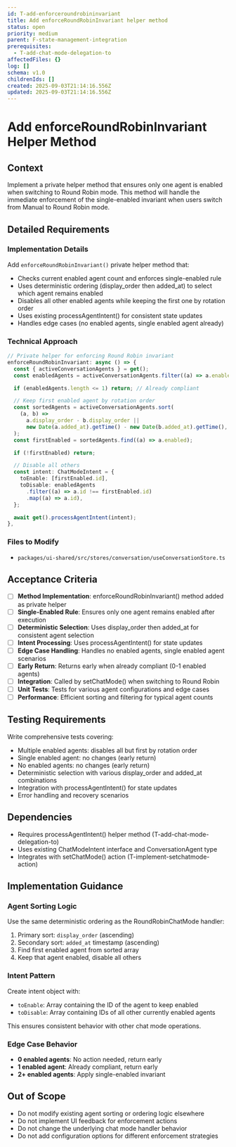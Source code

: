 ```yaml
---
id: T-add-enforceroundrobininvariant
title: Add enforceRoundRobinInvariant helper method
status: open
priority: medium
parent: F-state-management-integration
prerequisites:
  - T-add-chat-mode-delegation-to
affectedFiles: {}
log: []
schema: v1.0
childrenIds: []
created: 2025-09-03T21:14:16.556Z
updated: 2025-09-03T21:14:16.556Z
---
```


# Add enforceRoundRobinInvariant Helper Method

## Context

Implement a private helper method that ensures only one agent is enabled when switching to Round Robin mode. This method will handle the immediate enforcement of the single-enabled invariant when users switch from Manual to Round Robin mode.

## Detailed Requirements

### Implementation Details

Add `enforceRoundRobinInvariant()` private helper method that:

- Checks current enabled agent count and enforces single-enabled rule
- Uses deterministic ordering (display_order then added_at) to select which agent remains enabled
- Disables all other enabled agents while keeping the first one by rotation order
- Uses existing processAgentIntent() for consistent state updates
- Handles edge cases (no enabled agents, single enabled agent already)

### Technical Approach

```typescript
// Private helper for enforcing Round Robin invariant
enforceRoundRobinInvariant: async () => {
  const { activeConversationAgents } = get();
  const enabledAgents = activeConversationAgents.filter((a) => a.enabled);

  if (enabledAgents.length <= 1) return; // Already compliant

  // Keep first enabled agent by rotation order
  const sortedAgents = activeConversationAgents.sort(
    (a, b) =>
      a.display_order - b.display_order ||
      new Date(a.added_at).getTime() - new Date(b.added_at).getTime(),
  );
  const firstEnabled = sortedAgents.find((a) => a.enabled);

  if (!firstEnabled) return;

  // Disable all others
  const intent: ChatModeIntent = {
    toEnable: [firstEnabled.id],
    toDisable: enabledAgents
      .filter((a) => a.id !== firstEnabled.id)
      .map((a) => a.id),
  };

  await get().processAgentIntent(intent);
},
```

### Files to Modify

- `packages/ui-shared/src/stores/conversation/useConversationStore.ts`

## Acceptance Criteria

- [ ] **Method Implementation**: enforceRoundRobinInvariant() method added as private helper
- [ ] **Single-Enabled Rule**: Ensures only one agent remains enabled after execution
- [ ] **Deterministic Selection**: Uses display_order then added_at for consistent agent selection
- [ ] **Intent Processing**: Uses processAgentIntent() for state updates
- [ ] **Edge Case Handling**: Handles no enabled agents, single enabled agent scenarios
- [ ] **Early Return**: Returns early when already compliant (0-1 enabled agents)
- [ ] **Integration**: Called by setChatMode() when switching to Round Robin
- [ ] **Unit Tests**: Tests for various agent configurations and edge cases
- [ ] **Performance**: Efficient sorting and filtering for typical agent counts

## Testing Requirements

Write comprehensive tests covering:

- Multiple enabled agents: disables all but first by rotation order
- Single enabled agent: no changes (early return)
- No enabled agents: no changes (early return)
- Deterministic selection with various display_order and added_at combinations
- Integration with processAgentIntent() for state updates
- Error handling and recovery scenarios

## Dependencies

- Requires processAgentIntent() helper method (T-add-chat-mode-delegation-to)
- Uses existing ChatModeIntent interface and ConversationAgent type
- Integrates with setChatMode() action (T-implement-setchatmode-action)

## Implementation Guidance

### Agent Sorting Logic

Use the same deterministic ordering as the RoundRobinChatMode handler:

1. Primary sort: `display_order` (ascending)
2. Secondary sort: `added_at` timestamp (ascending)
3. Find first enabled agent from sorted array
4. Keep that agent enabled, disable all others

### Intent Pattern

Create intent object with:

- `toEnable`: Array containing the ID of the agent to keep enabled
- `toDisable`: Array containing IDs of all other currently enabled agents

This ensures consistent behavior with other chat mode operations.

### Edge Case Behavior

- **0 enabled agents**: No action needed, return early
- **1 enabled agent**: Already compliant, return early
- **2+ enabled agents**: Apply single-enabled invariant

## Out of Scope

- Do not modify existing agent sorting or ordering logic elsewhere
- Do not implement UI feedback for enforcement actions
- Do not change the underlying chat mode handler behavior
- Do not add configuration options for different enforcement strategies
